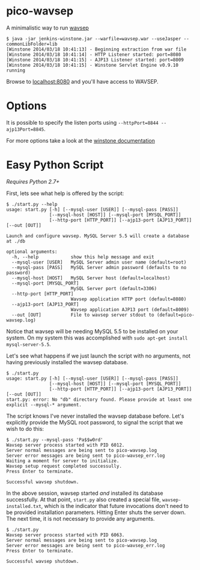 pico-wavsep
===========

A minimalistic way to run [wavsep](https://code.google.com/p/wavsep/)

```console
$ java -jar jenkins-winstone.jar --warfile=wavsep.war --useJasper --commonLibFolder=lib
[Winstone 2014/03/18 10:41:13] - Beginning extraction from war file
[Winstone 2014/03/18 10:41:14] - HTTP Listener started: port=8080
[Winstone 2014/03/18 10:41:15] - AJP13 Listener started: port=8009
[Winstone 2014/03/18 10:41:15] - Winstone Servlet Engine v0.9.10 running
```

Browse to [localhost:8080](http://localhost:8080) and you'll have access to WAVSEP.

Options
=======

It is possible to specify the listen ports using `--httpPort=8844 --ajp13Port=8845`.

For more options take a look at the [winstone documentation](http://winstone.sourceforge.net/#commandLine)

Easy Python Script
==================

_Requires Python 2.7+_

First, lets see what help is offered by the script:

```console
$ ./start.py --help
usage: start.py [-h] [--mysql-user [USER]] [--mysql-pass [PASS]]
                [--mysql-host [HOST]] [--mysql-port [MYSQL_PORT]]
                [--http-port [HTTP_PORT]] [--ajp13-port [AJP13_PORT]] [--out [OUT]]

Launch and configure wavsep. MySQL Server 5.5 will create a database at ./db

optional arguments:
  -h, --help            show this help message and exit
  --mysql-user [USER]   MySQL Server admin user name (default=root)
  --mysql-pass [PASS]   MySQL Server admin password (defaults to no password)
  --mysql-host [HOST]   MySQL Server host (default=localhost)
  --mysql-port [MYSQL_PORT]
                        MySQL Server port (default=3306)
  --http-port [HTTP_PORT]
                        Wavsep application HTTP port (default=8080)
  --ajp13-port [AJP13_PORT]
                        Wavsep application AJP13 port (default=8009)
  --out [OUT]           File to wavsep server stdout to (default=pico-wavsep.log)
```

Notice that wavsep will be needing MySQL 5.5 to be installed on your system.
On my system this was accomplished with
`sudo apt-get install mysql-server-5.5`.

Let's see what happens if we just launch the script with no arguments, not
having previously installed the wavsep database.

```console
$ ./start.py 
usage: start.py [-h] [--mysql-user [USER]] [--mysql-pass [PASS]]
                [--mysql-host [HOST]] [--mysql-port [MYSQL_PORT]]
                [--http-port [HTTP_PORT]] [--ajp13-port [AJP13_PORT]] [--out [OUT]]
start.py: error: No "db" directory found. Please provide at least one explicit --mysql-* argument.
```

The script knows I've never installed the wavsep database before. Let's explicitly provide 
the MySQL root password, to signal the script that we wish to do this:

```console
$ ./start.py --mysql-pass 'Pa$$w0rd'
Wavsep server process started with PID 6012.
Server normal messages are being sent to pico-wavsep.log
Server error messages are being sent to pico-wavsep_err.log
Waiting a moment for server to initialize.
Wavsep setup request completed successully.
Press Enter to terminate.

Successful wavsep shutdown.
```

In the above session, wavsep started _and_ installed its database
successfully. At that point, `start.py` also created a special file, `wavsep-installed.txt`, which
is the indicator that future invocations don't need to be provided installation parameters. Hitting
Enter shuts the server down. The next time, it is not necessary to provide
any arguments.

```console
$ ./start.py 
Wavsep server process started with PID 6063.
Server normal messages are being sent to pico-wavsep.log
Server error messages are being sent to pico-wavsep_err.log
Press Enter to terminate.

Successful wavsep shutdown.
``` 